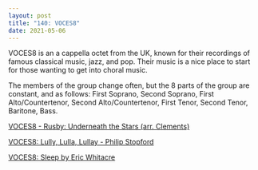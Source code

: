 ```yaml
---
layout: post  
title: "140: VOCES8"  
date: 2021-05-06  
---
```


VOCES8 is an a cappella octet from the UK, known for their recordings of famous classical music, jazz, and pop. Their music is a nice place to start for those wanting to get into choral music.

The members of the group change often, but the 8 parts of the group are constant, and as follows: First Soprano, Second Soprano, First Alto/Countertenor, Second Alto/Countertenor, First Tenor, Second Tenor, Baritone, Bass.

[VOCES8 - Rusby: Underneath the Stars (arr. Clements)](https://youtu.be/vRcVB7ao_UQ)

[VOCES8: Lully, Lulla, Lullay - Philip Stopford](https://youtu.be/-7qYeZcOioI)

[VOCES8: Sleep by Eric Whitacre](https://youtu.be/GeLW43SqqbA)
